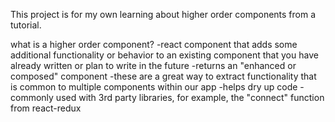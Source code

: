 This project is for my own learning about higher order components from a tutorial.

what is a higher order component?
  -react component that adds some additional functionality or behavior to an
  existing component that you have already written or plan to write in the future
  -returns an "enhanced or composed" component
  -these are a great way to extract functionality that is common to multiple components
  within our app
  -helps dry up code
  -commonly used with 3rd party libraries, for example, the "connect" function from
  react-redux

  
